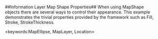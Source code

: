 ##Information Layer Map Shape Properties##
When using MapShape objects there are several ways to control their appearance. This example demonstrates the trivial properties provided by the framework such as Fill, Stroke, StrokeThickness.

<keywords:MapEllipse, MapLayer, Location>